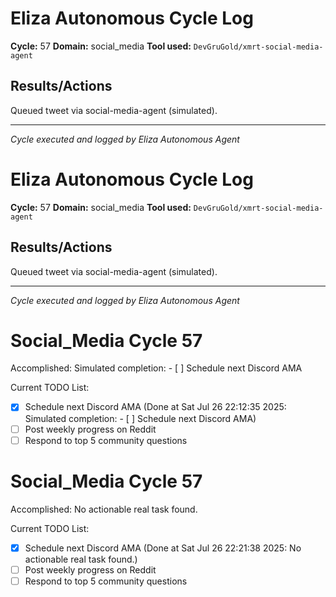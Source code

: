 # Eliza Autonomous Cycle Log

**Cycle:** 57
**Domain:** social_media
**Tool used:** `DevGruGold/xmrt-social-media-agent`

## Results/Actions
Queued tweet via social-media-agent (simulated).

---
*Cycle executed and logged by Eliza Autonomous Agent*

# Eliza Autonomous Cycle Log

**Cycle:** 57
**Domain:** social_media
**Tool used:** `DevGruGold/xmrt-social-media-agent`

## Results/Actions
Queued tweet via social-media-agent (simulated).

---
*Cycle executed and logged by Eliza Autonomous Agent*

# Social_Media Cycle 57

Accomplished: Simulated completion: - [ ] Schedule next Discord AMA

Current TODO List:

- [x] Schedule next Discord AMA  (Done at Sat Jul 26 22:12:35 2025: Simulated completion: - [ ] Schedule next Discord AMA)
- [ ] Post weekly progress on Reddit
- [ ] Respond to top 5 community questions

# Social_Media Cycle 57

Accomplished: No actionable real task found.

Current TODO List:

- [x] Schedule next Discord AMA  (Done at Sat Jul 26 22:21:38 2025: No actionable real task found.)
- [ ] Post weekly progress on Reddit
- [ ] Respond to top 5 community questions